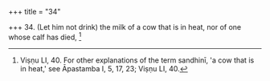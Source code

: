 +++
title = "34"

+++
34. (Let him not drink) the milk of a cow that is in heat, nor of one whose calf has died, [^23] 


[^23]:  Viṣṇu LI, 40. For other explanations of the term sandhinī, 'a cow that is in heat,' see Āpastamba I, 5, 17, 23; Viṣṇu LI, 40.

